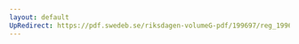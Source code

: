 ```yaml
---
layout: default
UpRedirect: https://pdf.swedeb.se/riksdagen-volumeG-pdf/199697/reg_199697/reg_199697_0350.pdf
---
```

